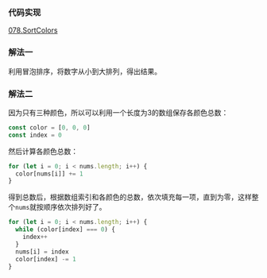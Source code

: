 ### 代码实现
[078.SortColors](078.SortColors.js)

### 解法一
利用冒泡排序，将数字从小到大排列，得出结果。

### 解法二
因为只有三种颜色，所以可以利用一个长度为3的数组保存各颜色总数：
```js
const color = [0, 0, 0]
const index = 0
```
然后计算各颜色总数：
```js
for (let i = 0; i < nums.length; i++) {
  color[nums[i]] += 1
}
```
得到总数后，根据数组索引和各颜色的总数，依次填充每一项，直到为零，这样整个`nums`就按顺序依次排列好了。
```js
for (let i = 0; i < nums.length; i++) {
  while (color[index] === 0) {
    index++
  }
  nums[i] = index
  color[index] -= 1
}
```
